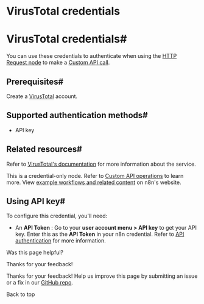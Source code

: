 # VirusTotal credentials

[ ](https://github.com/n8n-io/n8n-docs/edit/main/docs/integrations/builtin/credentials/virustotal.md "Edit this page")

# VirusTotal credentials#

You can use these credentials to authenticate when using the [HTTP Request node](../../core-nodes/n8n-nodes-base.httprequest/) to make a [Custom API call](../../../custom-operations/).

## Prerequisites#

Create a [VirusTotal](https://www.virustotal.com) account.

## Supported authentication methods#

  * API key



## Related resources#

Refer to [VirusTotal's documentation](https://docs.virustotal.com/reference/overview) for more information about the service.

This is a credential-only node. Refer to [Custom API operations](../../../custom-operations/) to learn more. View [example workflows and related content](https://n8n.io/integrations/virustotal/) on n8n's website.

## Using API key#

To configure this credential, you'll need:

  * An **API Token** : Go to your **user account menu > API key** to get your API key. Enter this as the **API Token** in your n8n credential. Refer to [API authentication](https://docs.virustotal.com/reference/authentication) for more information.

Was this page helpful? 

Thanks for your feedback! 

Thanks for your feedback! Help us improve this page by submitting an issue or a fix in our [GitHub repo](https://github.com/n8n-io/n8n-docs). 

Back to top 
